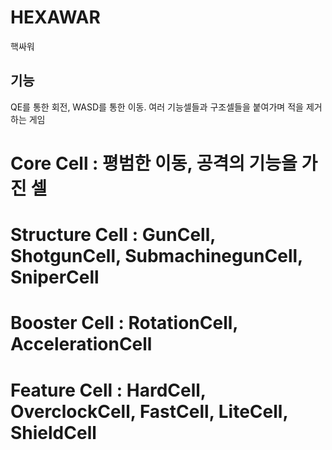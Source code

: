 # HEXAWAR
핵싸워
## 기능
QE를 통한 회전, WASD를 통한 이동.
여러 기능셀들과 구조셀들을 붙여가며 적을 제거하는 게임
# Core Cell : 평범한 이동, 공격의 기능을 가진 셀
# Structure Cell : GunCell, ShotgunCell, SubmachinegunCell, SniperCell
# Booster Cell : RotationCell, AccelerationCell
# Feature Cell : HardCell, OverclockCell, FastCell, LiteCell, ShieldCell
# 
